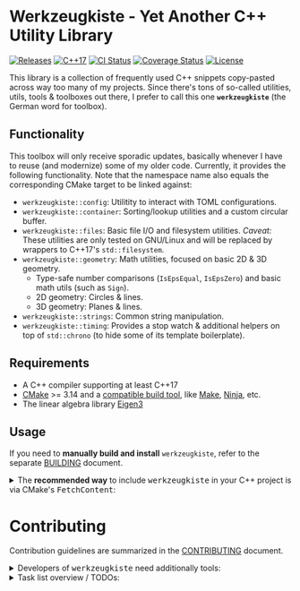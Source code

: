 # Werkzeugkiste - Yet Another C++ Utility Library
[![Releases](https://img.shields.io/github/v/release/snototter/werkzeugkiste)](https://github.com/snototter/werkzeugkiste/releases)
[![C++17](https://img.shields.io/badge/std-c%2B%2B17-blue.svg?style=flat&logo=c%2B%2B)](https://en.cppreference.com/w/cpp/compiler_support)
[![CI Status](https://github.com/snototter/werkzeugkiste/actions/workflows/ci.yml/badge.svg)](https://github.com/snototter/werkzeugkiste/actions/workflows/ci.yml)
[![Coverage Status](https://coveralls.io/repos/github/snototter/werkzeugkiste/badge.svg?branch=main)](https://coveralls.io/github/snototter/werkzeugkiste?branch=main)
[![License](https://img.shields.io/badge/license-MIT-blue.svg)](https://github.com/snototter/werkzeugkiste/blob/master/LICENSE?raw=true)

This library is a collection of frequently used C++ snippets copy-pasted across
way too many of my projects. Since there's tons of so-called utilities, utils,
tools & toolboxes out there, I prefer to call this one **`werkzeugkiste`** (the
German word for toolbox).


## Functionality

This toolbox will only receive sporadic updates, basically whenever I have to
reuse (and modernize) some of my older code.
Currently, it provides the following functionality. Note that the namespace
name also equals the corresponding CMake target to be linked against:
* `werkzeugkiste::config`: Utilitity to interact with TOML configurations.
* `werkzeugkiste::container`: Sorting/lookup utilities and a custom
  circular buffer.
* `werkzeugkiste::files`: Basic file I/O and filesystem utilities.
  _Caveat:_ These utilities are only tested on GNU/Linux and will be replaced
  by wrappers to C++17's `std::filesystem`.
* `werkzeugkiste::geometry`: Math utilities, focused on basic 2D & 3D geometry.
  * Type-safe number comparisons (`IsEpsEqual`, `IsEpsZero`) and basic math
    utils (such as `Sign`).
  * 2D geometry: Circles & lines.
  * 3D geometry: Planes & lines.
* `werkzeugkiste::strings`: Common string manipulation.
* `werkzeugkiste::timing`: Provides a stop watch & additional helpers on top
  of `std::chrono` (to hide some of its template boilerplate).


## Requirements

* A C++ compiler supporting at least C++17
* [CMake][1] >= 3.14 and a [compatible build tool][2], like [Make][3],
  [Ninja][4], etc.
* The linear algebra library [Eigen3](https://eigen.tuxfamily.org/)


## Usage

If you need to **manually build and install** `werkzeugkiste`, refer to the
separate [BUILDING](BUILDING.md) document.

<details>
<summary>The <b>recommended way</b> to include <tt>werkzeugkiste</tt> in your C++
project is via CMake's <tt>FetchContent</tt>:</summary>


Since v3.14, CMake provides [_FetchContent_MakeAvailable_][9], which allows us
to easily set up `werkzeugkiste` in your CMake project as:
```cmake
# Fetch the library:
include(FetchContent)
FetchContent_Declare(
    werkzeugkiste
    GIT_REPOSITORY https://github.com/snototter/werkzeugkiste.git
    GIT_TAG main)
FetchContent_MakeAvailable(werkzeugkiste)

# Optionally print the available library version:
message(STATUS "Using werkzeugkiste v${werkzeugkiste_VERSION}")
```

Afterwards, add it to your consuming executable/library via:
```cmake
target_link_libraries(
    your_target PRIVATE
    werkzeugkiste::werkzeugkiste
)
```

*Note:* The `werkzeugkiste::werkzeugkiste` target is an _all-in-one_ target, _i.e._ it includes all utilities.
Typically, you will only want to link against a specific utility target, _e.g._ `werkzeugkiste::geometry`.
The available target names are listed in the [functionality overview][#functionality].
</details>

# Contributing

Contribution guidelines are summarized in the [CONTRIBUTING](CONTRIBUTING.md) document.

<details>
<summary>Developers of <tt>werkzeugkiste</tt> need additionally tools:</summary>

* <b>Note:</b> This library is primarily developed on Unix. Since it was set up using
  [cmake-init][10], **Windows users** should check the [cmake-init README][11]
  for required changes or suggested toolchain alternatives.

* A recent [clang-tidy][5] version >= 14.

  CI will always run clang-tidy, so it is optional to install and use it
  locally, but it is highly recommended.

* Additional static analysis is run by [cppcheck][6].

  CI will always run cppcheck, so it is optional to install and use it
  locally, but it is highly recommended.

* Testing requires [googletest][7].

* Test coverage is generated via GCC's `gcov` and summarized using [LCOV][8].

  The project has a `coverage` target in developer mode if the
  `ENABLE_COVERAGE` variable is enabled. The reason why a separate target is used
  instead of CTest's built-in `coverage` step is because it lacks necessary
  customization.
  This target should be run after the tests and will generate a report at
  `<binary-dir>/coverage.info` and an HTML report at the
  `<binary-dir>/coverage_html` directory.
</details>


<details>
<summary>Task list overview / TODOs:</summary>

* [ ] Shared library
  * [x] Export symbols
  * [x] Check if shared library works "locally" (e.g. tests and examples,
    which are separate targets that link against the werkzeugkiste library)
  * [ ] Check if the export header is correctly distributed in a consuming project on linux
* [ ] Properly set up Github Actions
  * [x] Test only on linux, but more versions
  * [x] Build library and examples on windows & macos (without testing)
  * [x] Sanitize on linux
  * [x] Lint on linux
  * [ ] Clean up ci workflow, maybe split into separate (dependent?) workflows
* [ ] Adjust pre-commit hooks, e.g. https://pypi.org/project/cmake-pre-commit-hooks/
  * Use errors instead of autofix?
* [ ] Split CI into different workflows, [run them consecutively](https://stackoverflow.com/questions/58457140/dependencies-between-workflows-on-github-actions) --> would allow quick overview with separate lint/build/test badges
* [ ] Deploy docs
  * [ ] Check gh-pages action
  * [ ] Clean up README (messes up the doxygen front page)
* [ ] Change to newer gcc and add `-Wextra-semi` to dev presets
* [ ] Change the default clang-format rules
* [ ] Coverage
  * [x] Check coverage target
  * [ ] Document coverage command
  * [x] Set up codecov.io or coveralls on push/release
* [ ] Utils:
  * [ ] Configuration utils - WIP
  * [x] Enumeration utils (iterator + flags)
  * [x] strings
  * [ ] circular buffer
    * [ ] Refactor properly
    * [ ] Test with complex objects (memory management)
  * [ ] Refactor vcp file utils to leverage C++17
  * [x] sort utils
  * [x] vec/basicmath
  * [x] geo2d
  * [ ] geo3d (WIP)
  * [ ] tracking-by-detection
    * [ ] Refactor Kalman filter to use Eigen
    * [ ] Implement common Bounding Box, Detection & Target class
  * [ ] pinhole camera projection
    * [x] Basic transformations
    * [ ] Extend it s.t. we can project an arbitrary number of points, i.e.
      matrices allocated on the heap vs stack
  * [ ] pinhole camera class which takes care of storing intrinsics/extrinsics, projects points, etc.
  * [ ] Trajectory smoothing
    * [x] Moving average, similar to MATLAB's `smooth`
    * [ ] Sketch filtering (xkcd-ify), e.g. via [1D interpolation](https://github.com/slayton/matlab-xkcdify),
      or [as in matplotlib](https://github.com/JohannesBuchner/matplotlib-xkcdify), although the latter would be
      a major effort due to spline fitting (*e.g.* via [ALGLIB](http://www.alglib.net/interpolation/spline3.php#header7)
      or [NCAR/EOL bspline](https://github.com/NCAR/bspline)).
</details>


[1]: https://cmake.org/
[2]: https://cmake.org/cmake/help/latest/manual/cmake-generators.7.html
[3]: https://www.gnu.org/software/make/
[4]: https://ninja-build.org/
[5]: https://clang.llvm.org/extra/clang-tidy/
[6]: https://cppcheck.sourceforge.io/
[7]: http://google.github.io/googletest/
[8]: http://ltp.sourceforge.net/coverage/lcov.php
[9]: https://cmake.org/cmake/help/latest/module/FetchContent.html
[10]: https://pypi.org/project/cmake-init/
[11]: https://github.com/friendlyanon/cmake-init#clang-tidy
